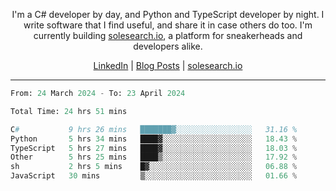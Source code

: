 <p align="center">I'm a C# developer by day, and Python and TypeScript developer by night. I write software that I find useful, and share it in case others do too. I'm currently building <a href="https://solesearch.io">solesearch.io</a>, a platform for sneakerheads and developers alike.</p>
<p align="center">
  <a href="https://www.linkedin.com/in/peter-rauscher">LinkedIn</a>
  |
  <a href="https://dev.to/peterrauscher">Blog Posts</a>
  |
  <a href="https://solesearch.io">solesearch.io</a>
</p>
<hr/>
<!--START_SECTION:waka-->

```python
From: 24 March 2024 - To: 23 April 2024

Total Time: 24 hrs 51 mins

C#           9 hrs 26 mins   ███████▓░░░░░░░░░░░░░░░░░   31.16 %
Python       5 hrs 34 mins   ████▓░░░░░░░░░░░░░░░░░░░░   18.43 %
TypeScript   5 hrs 27 mins   ████▓░░░░░░░░░░░░░░░░░░░░   18.03 %
Other        5 hrs 25 mins   ████▒░░░░░░░░░░░░░░░░░░░░   17.92 %
sh           2 hrs 5 mins    █▓░░░░░░░░░░░░░░░░░░░░░░░   06.88 %
JavaScript   30 mins         ▒░░░░░░░░░░░░░░░░░░░░░░░░   01.66 %
```

<!--END_SECTION:waka-->

